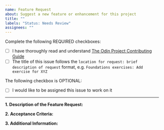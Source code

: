 ```yaml
---
name: Feature Request
about: Suggest a new feature or enhancement for this project
title: ""
labels: "Status: Needs Review"
assignees: ""
---
```


<!-- Thank you for taking the time to submit a new feature request to The Odin Project. In order to get issues closed in a reasonable amount of time, you must include a baseline of information about the feature/enhancement you are proposing. Please read this template in its entirety before filling it out to ensure that it is filled out correctly. -->

Complete the following REQUIRED checkboxes:
-   [ ] I have thoroughly read and understand [The Odin Project Contributing Guide](https://github.com/TheOdinProject/.github/blob/main/CONTRIBUTING.md)
-   [ ] The title of this issue follows the `location for request: brief description of request` format, e.g. `Foundations exercises: Add exercise for XYZ`

The following checkbox is OPTIONAL:
<!-- Completing this checkbox does not guarantee you will be assigned this issue, but rather lets us know you are interested in working on it. -->
-   [ ] I would like to be assigned this issue to work on it

<hr>

**1. Description of the Feature Request:**
<!--
A clear and concise description of what the feature or enhancement is, including how it would be useful/beneficial or what problem(s) it would solve.
-->


**2. Acceptance Criteria:**
<!--
A list of checkbox items that explain the requirements needed to be met to resolve this request, e.g.:
- [ ] A theme toggle is present on the dashboard
- [ ] Clicking the theme toggle changes between light and dark
- [ ] A user's theme choice persists after leaving the website
 -->


**3. Additional Information:**
<!-- Any additional information about the feature request, such as a link to a Discord discussion, screenshots, etc. -->


